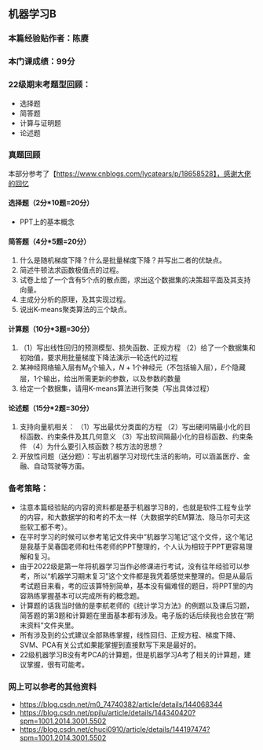## 机器学习B
### 本篇经验贴作者：陈赓
### 本门课成绩：99分

### **22级期末考题型回顾**：
- 选择题
- 简答题
- 计算与证明题
- 论述题

### **真题回顾**
本部分参考了【https://www.cnblogs.com/lycatears/p/18658528】，感谢大佬的回忆
#### 选择题（2分*10题=20分）
- PPT上的基本概念

#### 简答题（4分*5题=20分）
1. 什么是随机梯度下降？什么是批量梯度下降？并写出二者的优缺点。
2. 简述牛顿法求函数极值点的过程。
3. 试卷上给了一个含有5个点的散点图，求出这个数据集的决策超平面及其支持向量。
4. 主成分分析的原理，及其实现过程。
5. 说出K-means聚类算法的三个缺点。

#### 计算题（10分*3题=30分）
1.
   （1）写出线性回归的预测模型、损失函数、正规方程
   （2）给了一个数据集和初始值，要求用批量梯度下降法演示一轮迭代的过程
2. 某神经网络输入层有$`M_0`$个输入，$`N+1`$个神经元（不包括输入层），$`E`$个隐藏层，1个输出，给出所需更新的参数，以及参数的数量
3. 给定一个数据集，请用K-means算法进行聚类（写出具体过程）

#### 论述题（15分*2题=30分）
1. 支持向量机相关：
   （1）写出最优分类面的方程
   （2）写出硬间隔最小化的目标函数、约束条件及其几何意义
   （3）写出软间隔最小化的目标函数、约束条件
   （4）为什么要引入核函数？核方法的思想？
2. 开放性问题（送分题）：写出机器学习对现代生活的影响，可以涵盖医疗、金融、自动驾驶等方面。

### **备考策略**：
- 注意本篇经验贴的内容的资料都是基于机器学习B的，也就是软件工程专业学的内容，和大数据学的和考的不太一样（大数据学的EM算法、隐马尔可夫这些软工都不考）。
- 在平时学习的时候可以参考笔记文件夹中“机器学习笔记”这个文件，这个笔记是我基于吴春国老师和杜伟老师的PPT整理的，个人认为相较于PPT更容易理解和复习。
- 由于2022级是第一年将机器学习当作必修课进行考试，没有往年经验可以参考，所以“机器学习期末复习”这个文件都是我凭着感觉来整理的。但是从最后考试题目来看，考的应该算特别简单，基本没有偏难怪的题目，将PPT里的内容熟练掌握基本可以完成所有的概念题。
- 计算题的话我当时做的是李航老师的《统计学习方法》的例题以及课后习题，简答题的第3题和计算题在里面基本都有涉及。电子版的话后续我也会放在“期末资料”文件夹里。
- 所有涉及到的公式建议全部熟练掌握，线性回归、正规方程、梯度下降、SVM、PCA有关公式如果能掌握到直接默写下来是最好的。
- 22级机器学习B没有考PCA的计算题，但是机器学习A考了相关的计算题，建议掌握，很有可能考。


### 网上可以参考的其他资料
- https://blog.csdn.net/m0_74740382/article/details/144068344
- https://blog.csdn.net/ppjlu/article/details/144340420?spm=1001.2014.3001.5502
- https://blog.csdn.net/chuci0910/article/details/144197474?spm=1001.2014.3001.5502
